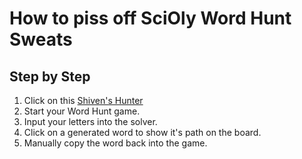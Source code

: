 # How to piss off SciOly Word Hunt Sweats
## Step by Step
1. Click on this [Shiven's Hunter](https://shivenpatel399.github.io/Word-Hunt-hehe/)
2. Start your Word Hunt game.
2. Input your letters into the solver.
3. Click on a generated word to show it's path on the board.
3. Manually copy the word back into the game.
